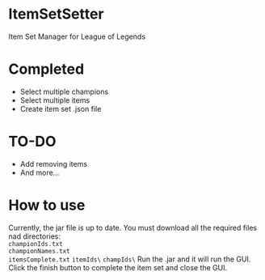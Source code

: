# ItemSetSetter
Item Set Manager for League of Legends

# Completed
* Select multiple champions
* Select multiple items
* Create item set .json file

# TO-DO
* Add removing items
* And more...

# How to use
Currently, the jar file is up to date. You must download all the required files nad directories:  
    `championIds.txt`  
    `championNames.txt`  
    `itemsComplete.txt`
    `itemIds\`
    `champIds\`
Run the .jar and it will run the GUI. Click the finish button to complete the item set and close the GUI.
